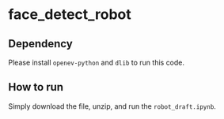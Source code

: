 # face_detect_robot

## Dependency
Please install `openev-python` and `dlib` to run this code.

## How to run
Simply download the file, unzip, and run the `robot_draft.ipynb`.
